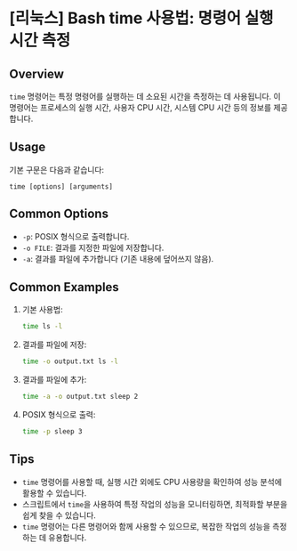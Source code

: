 # [리눅스] Bash time 사용법: 명령어 실행 시간 측정

## Overview
`time` 명령어는 특정 명령어를 실행하는 데 소요된 시간을 측정하는 데 사용됩니다. 이 명령어는 프로세스의 실행 시간, 사용자 CPU 시간, 시스템 CPU 시간 등의 정보를 제공합니다.

## Usage
기본 구문은 다음과 같습니다:
```
time [options] [arguments]
```

## Common Options
- `-p`: POSIX 형식으로 출력합니다.
- `-o FILE`: 결과를 지정한 파일에 저장합니다.
- `-a`: 결과를 파일에 추가합니다 (기존 내용에 덮어쓰지 않음).

## Common Examples
1. 기본 사용법:
   ```bash
   time ls -l
   ```

2. 결과를 파일에 저장:
   ```bash
   time -o output.txt ls -l
   ```

3. 결과를 파일에 추가:
   ```bash
   time -a -o output.txt sleep 2
   ```

4. POSIX 형식으로 출력:
   ```bash
   time -p sleep 3
   ```

## Tips
- `time` 명령어를 사용할 때, 실행 시간 외에도 CPU 사용량을 확인하여 성능 분석에 활용할 수 있습니다.
- 스크립트에서 `time`을 사용하여 특정 작업의 성능을 모니터링하면, 최적화할 부분을 쉽게 찾을 수 있습니다.
- `time` 명령어는 다른 명령어와 함께 사용할 수 있으므로, 복잡한 작업의 성능을 측정하는 데 유용합니다.